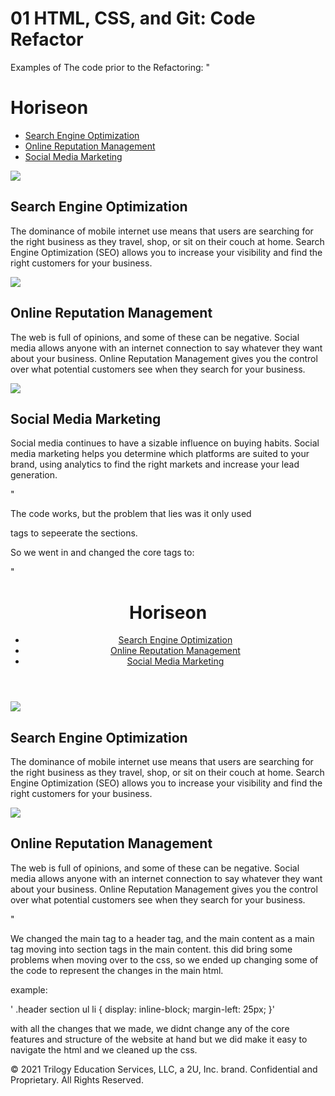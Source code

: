 # 01 HTML, CSS, and Git: Code Refactor

Examples of The code prior to the Refactoring:
   " <div class="header">
        <h1>Hori<span class="seo">seo</span>n</h1>
        <div>
            <ul>
                <li>
                    <a href="#search-engine-optimization">Search Engine Optimization</a>
                </li>
                <li>
                    <a href="#online-reputation-management">Online Reputation Management</a>
                </li>
                <li>
                    <a href="#social-media-marketing">Social Media Marketing</a>
                </li>
            </ul>
        </div>
    </div>
    <div class="hero"></div>
    <div class="content">
        <div class="search-engine-optimization">
            <img src="./assets/images/search-engine-optimization.jpg" class="float-left" />
            <h2>Search Engine Optimization</h2>
            <p>
                The dominance of mobile internet use means that users are searching for the right business as they travel, shop, or sit on their couch at home. Search Engine Optimization (SEO) allows you to increase your visibility and find the right customers for your business.
            </p>
        </div>
        <div id="online-reputation-management" class="online-reputation-management">
            <img src="./assets/images/online-reputation-management.jpg" class="float-right" />
            <h2>Online Reputation Management</h2>
            <p>
                The web is full of opinions, and some of these can be negative. Social media allows anyone with an internet connection to say whatever they want about your business. Online Reputation Management gives you the control over what potential customers see when they search for your business.
            </p>
        </div>
        <div id="social-media-marketing" class="social-media-marketing">
            <img src="./assets/images/social-media-marketing.jpg" class="float-left" />
            <h2>Social Media Marketing</h2>
            <p>
                Social media continues to have a sizable influence on buying habits. Social media marketing helps you determine which platforms are suited to your brand, using analytics to find the right markets and increase your lead generation.
            </p>
        </div>
    </div>"
    
   The code works, but the problem that lies was it only used <div> tags to sepeerate the sections.
 
 So we went in and changed the core tags to:
 
 "<header class="header">
    <h1>Hori<span class="seo">seo</span>n</h1>
    <section>
      <ul>
        <li>
          <a href="#search-engine-optimization">Search Engine Optimization</a>
        </li>
        <li>
          <a href="#online-reputation-management">Online Reputation Management</a>
        </li>
        <li>
          <a href="#social-media-marketing">Social Media Marketing</a>
        </li>
      </ul>
    </section>
  </header>
  <div class="hero"></div>
  <main class="content">
    <section class="search-engine-optimization">
      <img src="./assets/images/search-engine-optimization.jpg" class="float-left" />
      <h2>Search Engine Optimization</h2>
      <p>
        The dominance of mobile internet use means that users are searching for the right business as they
        travel, shop, or sit on their couch at home. Search Engine Optimization (SEO) allows you to increase
        your visibility and find the right customers for your business.
      </p>
    </section>
    <section id="online-reputation-management" class="online-reputation-management">
      <img src="./assets/images/online-reputation-management.jpg" class="float-right" />
      <h2>Online Reputation Management</h2>
      <p>
        The web is full of opinions, and some of these can be negative. Social media allows anyone with an
        internet connection to say whatever they want about your business. Online Reputation Management gives
        you the control over what potential customers see when they search for your business.
      </p>
    </section>"
 
 We changed the main tag to a header tag, and the main content as a main tag moving into section tags in the main content.
 this did bring some problems when moving over to the css, so we ended up changing some of the code to represent the changes in the main html.
 
 example:
 
' .header section ul li {
    display: inline-block;
    margin-left: 25px;
}'

with all the changes that we made, we didnt change any of the core features and structure of the website at hand but we did make it easy to navigate the html and we cleaned up the css.

© 2021 Trilogy Education Services, LLC, a 2U, Inc. brand. Confidential and Proprietary. All Rights Reserved.
